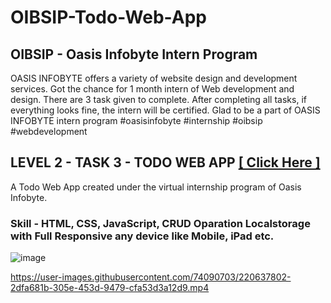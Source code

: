 # OIBSIP-Todo-Web-App
## OIBSIP - Oasis Infobyte Intern Program
OASIS INFOBYTE offers a variety of website design and development services. Got the chance for 1 month intern of Web development and design.
There are 3 task given to complete. After completing all tasks, if everything looks fine, the intern will be certified. Glad to be a part of OASIS INFOBYTE intern program #oasisinfobyte #internship #oibsip #webdevelopment

## LEVEL 2 - TASK 3 - TODO WEB APP  [ [ Click Here ] ](https://imsubhajit98.github.io/OIBSIP-Task3-Todo-Web-App/)
A Todo Web App created under the virtual internship program of Oasis Infobyte. <br>


### Skill - HTML, CSS, JavaScript, CRUD Oparation Localstorage with Full Responsive any device like Mobile, iPad etc.

![image](https://user-images.githubusercontent.com/74090703/220637494-d3cc026c-18a5-4fd8-b201-bbda374644da.png)


https://user-images.githubusercontent.com/74090703/220637802-2dfa681b-305e-453d-9479-cfa53d3a12d9.mp4

